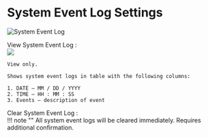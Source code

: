# System Event Log Settings #

![System Event Log](https://cdrt.github.io/mk_docs/ref/bios/settings/thinkstation/img/ts_systemeventlog.png)

View System Event Log
:	
	![](https://cdrt.github.io/mk_docs/ref/bios/settings/thinkstation/img/ts_viewsystemeventlog.png)

	View only.

	Shows system event logs in table with the following columns:

	1. DATE – MM / DD / YYYY
	2. TIME – HH : MM : SS
	3. Events – description of event




Clear System Event Log
:	
	!!! note ""
		All system event logs will be cleared immediately. Requires additional confirmation.

